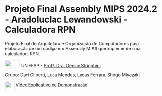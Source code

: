 <h1>Projeto Final Assembly MIPS 2024.2 - Aradoluclac Lewandowski - Calculadora RPN</h1>
<p>Projeto Final de Arquitetura e Organização de Computadores para elaboração de um código em Assembly MIPS que implemente uma calculadora RPN.</p>

<p><img src="https://dci.unifesp.br/images/marca_unifesp/Unifesp_simples_policromia_RGB.png" width=48px height=21px /> UNIFESP - <a href="http://lattes.cnpq.br/8685746591566082" target="_blank">Profª. Dra. Denise Stringhini</a></p>

<p>Grupo: Davi Gilberti, Luca Mendes, Lucas Ferrara, Shogo Miyazaki</p>
<p>
<img src="https://cdn-icons-png.flaticon.com/512/1384/1384060.png" width=30px height=30px align="middle" />
<a href="https://youtu.be/iG4aBeMwJNY" target="_blank">Vídeo Explicativo de Demonstração</a>
</p>

